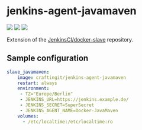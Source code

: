 # jenkins-agent-javamaven
![](https://badgen.net/docker/pulls/craftingit/jenkins-agent-javamaven?icon=docker&label=pulls)
![](https://badgen.net/docker/stars/craftingit/jenkins-agent-javamaven?icon=docker&label=stars)
![](https://badgen.net/github/release/craftingitde/jenkins-agent/stable)

Extension of the [JenkinsCI/docker-slave](https://github.com/jenkinsci/docker-slave) repository.

## Sample configuration
```yaml
slave_javamaven:
    image: craftingit/jenkins-agent-javamaven
    restart: always    
    environment:
     - TZ="Europe/Berlin"
     - JENKINS_URL=https://jenkins.example.de/
     - JENKINS_SECRET=SuperSecret
     - JENKINS_AGENT_NAME=Docker-JavaMaven
    volumes:
      - /etc/localtime:/etc/localtime:ro
```